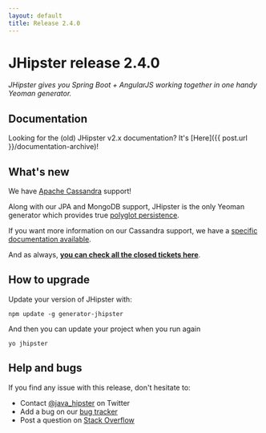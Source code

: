 ```yaml
---
layout: default
title: Release 2.4.0
---
```


JHipster release 2.4.0
==================

*JHipster gives you Spring Boot + AngularJS working together in one handy Yeoman generator.*

Documentation
----------

Looking for the (old) JHipster v2.x documentation? It's [Here]({{ post.url }}/documentation-archive)!

What's new
----------

We have [Apache Cassandra](http://cassandra.apache.org/) support!

Along with our JPA and MongoDB support, JHipster is the only Yeoman generator which provides true [polyglot persistence](http://martinfowler.com/bliki/PolyglotPersistence.html).

If you want more information on our Cassandra support, we have a [specific documentation available](http://jhipster.github.io/using-cassandra/).

And as always, __[you can check all the closed tickets here](https://github.com/jhipster/generator-jhipster/issues?q=milestone%3A2.4.0+is%3Aclosed)__.

How to upgrade
------------

Update your version of JHipster with:

```
npm update -g generator-jhipster
```

And then you can update your project when you run again

```
yo jhipster
```

Help and bugs
--------------

If you find any issue with this release, don't hesitate to:

- Contact [@java_hipster](https://twitter.com/java_hipster) on Twitter
- Add a bug on our [bug tracker](https://github.com/jhipster/generator-jhipster/issues?state=open)
- Post a question on [Stack Overflow](http://stackoverflow.com/tags/jhipster/info)
